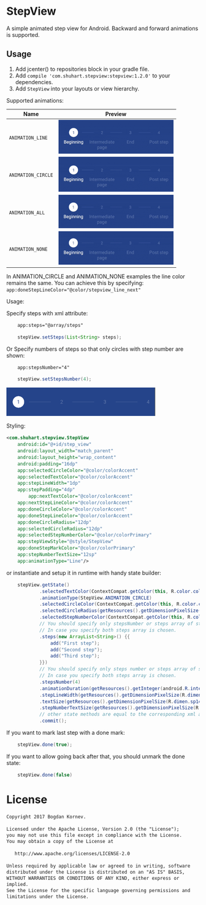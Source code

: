 StepView
======================

A simple animated step view for Android. Backward and forward animations is supported.

Usage
-----

1. Add jcenter() to repositories block in your gradle file.
2. Add `compile 'com.shuhart.stepview:stepview:1.2.0'` to your dependencies.
3. Add `StepView` into your layouts or view hierarchy.

Supported animations:

Name| Preview
-------- | ---
`ANIMATION_LINE`| ![animation_line](/images/animation_line.gif)
`ANIMATION_CIRCLE`| ![animation_circle](/images/animation_circle.gif)
`ANIMATION_ALL`| ![animation_all](/images/animation_all.gif)
`ANIMATION_NONE`| ![animation_none](/images/animation_none.gif)

In ANIMATION_CIRCLE and ANIMATION_NONE examples the line color remains the same. You can achieve this by specifying:
``` app:doneStepLineColor="@color/stepview_line_next" ```

Usage:

Specify steps with xml attribute:
```xml
	app:steps="@array/steps"
```
```java
	stepView.setSteps(List<String> steps);
```

Or Specify numbers of steps so that only circles with step number are shown:

```xml
	app:stepsNumber="4"
```
```java
	stepView.setStepsNumber(4);
```

<img src="/images/no_text.png"/>


Styling:

```xml
<com.shuhart.stepview.StepView
	android:id="@+id/step_view"
	android:layout_width="match_parent"
	android:layout_height="wrap_content"
	android:padding="16dp"
	app:selectedCircleColor="@color/colorAccent"
	app:selectedTextColor="@color/colorAccent"
	app:stepLineWidth="1dp"
	app:stepPadding="4dp"
        app:nextTextColor="@color/colorAccent"
	app:nextStepLineColor="@color/colorAccent"
	app:doneCircleColor="@color/colorAccent"
	app:doneStepLineColor="@color/colorAccent"
	app:doneCircleRadius="12dp"
	app:selectedCircleRadius="12dp"
	app:selectedStepNumberColor="@color/colorPrimary"
	app:stepViewStyle="@style/StepView"
	app:doneStepMarkColor="@color/colorPrimary"
	app:stepNumberTextSize="12sp"
	app:animationType="Line"/>
```

or instantiate and setup it in runtime with handy state builder:

```java
    stepView.getState()
            .selectedTextColor(ContextCompat.getColor(this, R.color.colorAccent))
            .animationType(StepView.ANIMATION_CIRCLE)
            .selectedCircleColor(ContextCompat.getColor(this, R.color.colorAccent))
            .selectedCircleRadius(getResources().getDimensionPixelSize(R.dimen.dp14))
            .selectedStepNumberColor(ContextCompat.getColor(this, R.color.colorPrimary))
            // You should specify only stepsNumber or steps array of strings.
            // In case you specify both steps array is chosen.
            .steps(new ArrayList<String>() {{
                add("First step");
                add("Second step");
                add("Third step");
            }})
            // You should specify only steps number or steps array of strings.
            // In case you specify both steps array is chosen.
            .stepsNumber(4)
            .animationDuration(getResources().getInteger(android.R.integer.config_shortAnimTime))
            .stepLineWidth(getResources().getDimensionPixelSize(R.dimen.dp1))
            .textSize(getResources().getDimensionPixelSize(R.dimen.sp14))
            .stepNumberTextSize(getResources().getDimensionPixelSize(R.dimen.sp16))
            // other state methods are equal to the corresponding xml attributes
            .commit();
```

If you want to mark last step with a done mark:
```java
	stepView.done(true);
```
If you want to allow going back after that, you should unmark the done state:
```java
	stepView.done(false)
```

License
=======

    Copyright 2017 Bogdan Kornev.

    Licensed under the Apache License, Version 2.0 (the "License");
    you may not use this file except in compliance with the License.
    You may obtain a copy of the License at

       http://www.apache.org/licenses/LICENSE-2.0

    Unless required by applicable law or agreed to in writing, software
    distributed under the License is distributed on an "AS IS" BASIS,
    WITHOUT WARRANTIES OR CONDITIONS OF ANY KIND, either express or implied.
    See the License for the specific language governing permissions and
    limitations under the License.
